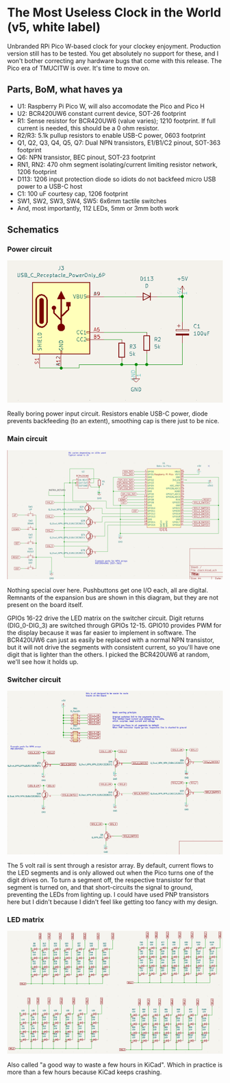 # The Most Useless Clock in the World (v5, white label)

Unbranded RPi Pico W-based clock for your clockey enjoyment. Production version still has to be tested. You get absolutely no support for these, and I won't bother correcting any hardware bugs that come with this release. The Pico era of TMUCITW is over. It's time to move on.

## Parts, BoM, what haves ya

* U1: Raspberry Pi Pico W, will also accomodate the Pico and Pico H
* U2: BCR420UW6 constant current device, SOT-26 footprint
* R1: Sense resistor for BCR420UW6 (value varies); 1210 footprint. If full current is needed, this should be a 0 ohm resistor.
* R2/R3: 5.1k pullup resistors to enable USB-C power, 0603 footprint
* Q1, Q2, Q3, Q4, Q5, Q7: Dual NPN transistors, E1/B1/C2 pinout, SOT-363 footprint
* Q6: NPN transistor, BEC pinout, SOT-23 footprint
* RN1, RN2: 470 ohm segment isolating/current limiting resistor network, 1206 footprint
* D113: 1206 input protection diode so idiots do not backfeed micro USB power to a USB-C host
* C1: 100 uF courtesy cap, 1206 footprint
* SW1, SW2, SW3, SW4, SW5: 6x6mm tactile switches
* And, most importantly, 112 LEDs, 5mm or 3mm both work

## Schematics

### Power circuit 

![](schematics/power.png)

Really boring power input circuit. Resistors enable USB-C power, diode prevents backfeeding (to an extent), smoothing cap is there just to be nice.

### Main circuit

![](schematics/main.png)

Nothing special over here. Pushbuttons get one I/O each, all are digital. Remnants of the expansion bus are shown in this diagram, but they are not present on the board itself.

GPIOs 16-22 drive the LED matrix on the switcher circuit. Digit returns (DIG_0-DIG_3) are switched through GPIOs 12-15. GPIO10 provides PWM for the display because it was far easier to implement in software. The BCR420UW6 can just as easily be replaced with a normal NPN transistor, but it will not drive the segments with consistent current, so you'll have one digit that is lighter than the others. I picked the BCR420UW6 at random, we'll see how it holds up.

### Switcher circuit

![](schematics/switcher.png)

The 5 volt rail is sent through a resistor array. By default, current flows to the LED segments and is only allowed out when the Pico turns one of the digit drives on. To turn a segment off, the respective transistor for that segment is turned on, and that short-circuits the signal to ground, preventing the LEDs from lighting up. I could have used PNP transistors here but I didn't because I didn't feel like getting too fancy with my design.

### LED matrix

![](schematics/leds.png)

Also called "a good way to waste a few hours in KiCad". Which in practice is more than a few hours because KiCad keeps crashing.
